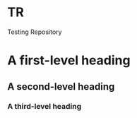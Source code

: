 # TR
Testing Repository 

# A first-level heading
## A second-level heading
### A third-level heading
